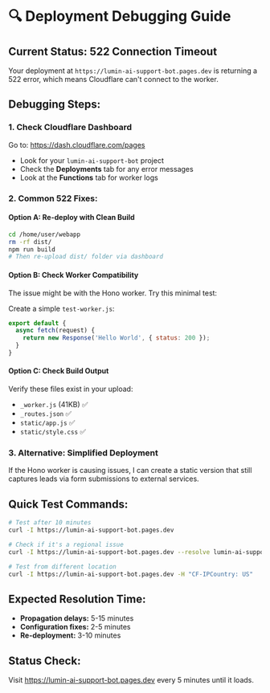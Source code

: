 # 🔍 Deployment Debugging Guide

## Current Status: 522 Connection Timeout

Your deployment at `https://lumin-ai-support-bot.pages.dev` is returning a 522 error, which means Cloudflare can't connect to the worker.

## Debugging Steps:

### 1. Check Cloudflare Dashboard
Go to: https://dash.cloudflare.com/pages
- Look for your `lumin-ai-support-bot` project
- Check the **Deployments** tab for any error messages
- Look at the **Functions** tab for worker logs

### 2. Common 522 Fixes:

#### Option A: Re-deploy with Clean Build
```bash
cd /home/user/webapp
rm -rf dist/
npm run build
# Then re-upload dist/ folder via dashboard
```

#### Option B: Check Worker Compatibility
The issue might be with the Hono worker. Try this minimal test:

Create a simple `test-worker.js`:
```javascript
export default {
  async fetch(request) {
    return new Response('Hello World', { status: 200 });
  }
}
```

#### Option C: Check Build Output
Verify these files exist in your upload:
- `_worker.js` (41KB) ✅ 
- `_routes.json` ✅
- `static/app.js` ✅
- `static/style.css` ✅

### 3. Alternative: Simplified Deployment

If the Hono worker is causing issues, I can create a static version that still captures leads via form submissions to external services.

## Quick Test Commands:

```bash
# Test after 10 minutes
curl -I https://lumin-ai-support-bot.pages.dev

# Check if it's a regional issue
curl -I https://lumin-ai-support-bot.pages.dev --resolve lumin-ai-support-bot.pages.dev:443:1.1.1.1

# Test from different location
curl -I https://lumin-ai-support-bot.pages.dev -H "CF-IPCountry: US"
```

## Expected Resolution Time:
- **Propagation delays:** 5-15 minutes
- **Configuration fixes:** 2-5 minutes  
- **Re-deployment:** 3-10 minutes

## Status Check:
Visit https://lumin-ai-support-bot.pages.dev every 5 minutes until it loads.